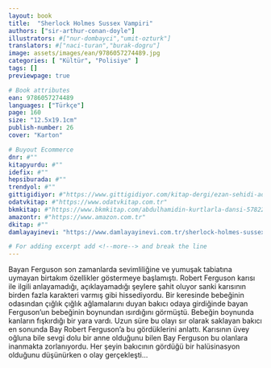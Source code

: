```yaml
---
layout: book
title:  "Sherlock Holmes Sussex Vampiri"
authors: ["sir-arthur-conan-doyle"]
illustrators: #["nur-dombayci","umit-ozturk"]
translators: #["naci-turan","burak-dogru"]
image: assets/images/ean/9786057274489.jpg
categories: [ "Kültür", "Polisiye" ]
tags: []
previewpage: true

# Book attributes
ean: 9786057274489
languages: ["Türkçe"]
page: 160
size: "12.5x19.1cm"
publish-number: 26
cover: "Karton"

# Buyout Ecommerce
dnr: #""
kitapyurdu: #""
idefix: #""
hepsiburada: #""
trendyol: #""
gittigidiyor: #"https://www.gittigidiyor.com/kitap-dergi/ezan-sehidi-adnan-menderes_pdp_732728793"
odatvkitap: #"https://www.odatvkitap.com.tr"
bkmkitap: #"https://www.bkmkitap.com/abdulhamidin-kurtlarla-dansi-578226"
amazontr: #"https://www.amazon.com.tr"
dkitap: #""
damlayayinevi: "https://www.damlayayinevi.com.tr/sherlock-holmes-sussex-vampiri"

# For adding excerpt add <!--more--> and break the line
---
```

Bayan Ferguson son zamanlarda sevimliliğine ve yumuşak tabiatına uymayan birtakım özellikler göstermeye başlamıştı. Robert Ferguson karısı ile ilgili anlayamadığı, açıklayamadığı şeylere şahit oluyor sanki karısının birden fazla karakteri varmış gibi hissediyordu. Bir keresinde bebeğinin odasından çığlık çığlık ağlamalarını duyan bakıcı odaya girdiğinde bayan Ferguson’un bebeğinin boynundan ısırdığını görmüştü. Bebeğin boynunda kanların fışkırdığı bir yara vardı.
Uzun süre bu olayı sır olarak saklayan bakıcı en sonunda Bay Robert Ferguson’a bu gördüklerini anlattı. Karısının üvey oğluna bile sevgi dolu bir anne olduğunu bilen Bay Ferguson bu olanlara inanmakta zorlanıyordu. Her şeyin bakıcının gördüğü bir halüsinasyon olduğunu düşünürken o olay gerçekleşti...
<!--more--> 
